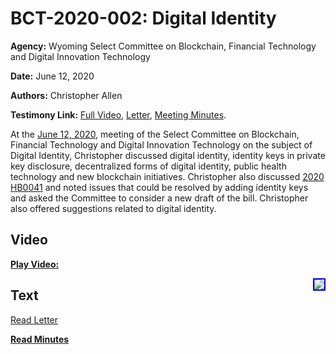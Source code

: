 # BCT-2020-002: Digital Identity

**Agency:** Wyoming Select Committee on Blockchain, Financial Technology and Digital Innovation Technology

**Date:** June 12, 2020

**Authors:** Christopher Allen

**Testimony Link:** [Full Video](https://www.youtube.com/watch?v=91ZA8rppgSA), [Letter](https://wyoleg.gov/InterimCommittee/2020/S19-20200612Wyoming2020IdentityLegislationAgendaLetter-ChristopherAllen.pdf), [Meeting Minutes](https://wyoleg.gov/InterimCommittee/2020/S19-20200612MeetingMinutes.pdf).

At the [June 12, 2020](https://wyoleg.gov/InterimCommittee/2020/S19-20200612MeetingMinutes.pdf), meeting of the Select Committee on Blockchain, Financial Technology and Digital Innovation Technology on the subject of Digital Identity,  Christopher discussed digital identity, identity keys in private key disclosure, decentralized forms of digital identity, public health technology and new blockchain initiatives. Christopher also discussed [2020 HB0041](https://www.wyoleg.gov/Legislation/2020/HB0041) and noted issues that could be resolved by adding identity keys and asked the Committee to consider a new draft of the bill. Christopher also offered suggestions related to digital identity.

## Video

<a href="https://www.youtube.com/watch?v=91ZA8rppgSA&t=8385s"><b>Play Video:</b></a>

<a href="https://www.youtube.com/watch?v=91ZA8rppgSA&t=8385s"><img src="https://img.youtube.com/vi/91ZA8rppgSA/hqdefault.jpg" style="float: right; border: 2px solid blue"></a>

## Text

<a href="https://wyoleg.gov/InterimCommittee/2020/S19-20200612Wyoming2020IdentityLegislationAgendaLetter-ChristopherAllen.pdf">Read Letter</a>

<a href="https://wyoleg.gov/InterimCommittee/2020/S19-20200612MeetingMinutes.pdf"><b>Read Minutes</b></a>

